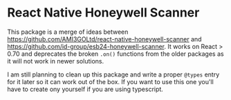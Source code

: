 # React Native Honeywell Scanner

This package is a merge of ideas between https://github.com/AMI3GOLtd/react-native-honeywell-scanner and https://github.com/id-group/esb24-honeywell-scanner. It works on React > 0.70 and deprecates the broken `.on()` functions from the older packages as it will not work in newer solutions.

I am still planning to clean up this package and write a proper `@types` entry for it later so it can work out of the box. If you want to use this one you'll have to create ony yourself if you are using typescript.